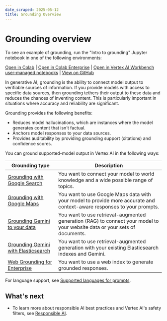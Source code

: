 ```yaml
---
date_scraped: 2025-05-12
title: Grounding Overview
---
```


# Grounding overview 

To see an example of grounding,
run the "Intro to grounding" Jupyter notebook in one of the following
environments:

[Open
in Colab](https://colab.research.google.com/github/GoogleCloudPlatform/generative-ai/blob/main/gemini/grounding/intro-grounding-gemini.ipynb)
|
[Open
in Colab Enterprise](https://console.cloud.google.com/vertex-ai/colab/import/https%3A%2F%2Fraw.githubusercontent.com%2FGoogleCloudPlatform%2Fgenerative-ai%2Fmain%2Fgemini%2Fgrounding%2Fintro-grounding-gemini.ipynb)
|
[Open
in Vertex AI Workbench user-managed notebooks](https://console.cloud.google.com/vertex-ai/workbench/deploy-notebook?download_url=https%3A%2F%2Fraw.githubusercontent.com%2FGoogleCloudPlatform%2Fgenerative-ai%2Fmain%2Fgemini%2Fgrounding%2Fintro-grounding-gemini.ipynb)
|
[View on GitHub](https://github.com/GoogleCloudPlatform/generative-ai/blob/main/gemini/grounding/intro-grounding-gemini.ipynb)

In generative AI, grounding is the ability to connect model output to verifiable
sources of information. If you provide models with access to specific data
sources, then grounding tethers their output to these data and reduces the
chances of inventing content. This is particularly important in situations where
accuracy and reliability are significant.

Grounding provides the following benefits:

- Reduces model hallucinations, which are instances where the model generates
 content that isn't factual.
- Anchors model responses to your data sources.
- Provides auditability by
 providing grounding support (citations) and confidence scores.

You can ground supported-model output in Vertex AI in the following ways:

| **Grounding type** | **Description** |
| --- | --- |
| [Grounding with Google Search](https://cloud.google.com/vertex-ai/generative-ai/docs/grounding/grounding-with-google-search) | You want to connect your model to world knowledge and a wide possible range of topics. |
| [Grounding with Google Maps](https://cloud.google.com/vertex-ai/generative-ai/docs/grounding/grounding-with-google-maps) | You want to use Google Maps data with your model to provide more accurate and context-aware responses to your prompts. |
| [Grounding Gemini to your data](https://cloud.google.com/vertex-ai/generative-ai/docs/grounding/grounding-with-your-data) | You want to use retrieval-augmented generation (RAG) to connect your model to your website data or your sets of documents. |
| [Grounding Gemini with Elasticsearch](https://cloud.google.com/vertex-ai/generative-ai/docs/grounding/grounding-with-elasticsearch) | You want to use retrieval-augmented generation with your existing Elasticsearch indexes and Gemini. |
| [Web Grounding for Enterprise](https://cloud.google.com/vertex-ai/generative-ai/docs/grounding/web-grounding-enterprise) | You want to use a web index to generate grounded responses. |

For language support, see
[Supported languages for prompts](https://cloud.google.com/gemini/docs/codeassist/supported-languages#supported_languages_for_prompts).

## What's next

- To learn more about responsible AI best practices and Vertex AI's
 safety filters, see [Responsible AI](https://cloud.google.com/vertex-ai/generative-ai/docs/learn/responsible-ai).